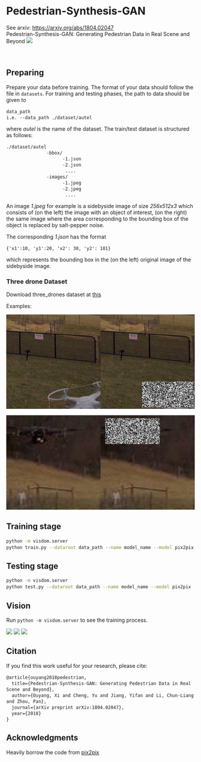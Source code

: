 # Pedestrian-Synthesis-GAN
See arxiv: https://arxiv.org/abs/1804.02047
</br>
Pedestrian-Synthesis-GAN: Generating Pedestrian Data in Real Scene and Beyond
<img src="imgs/D.png"></img>
</br></br></br>

## Preparing
Prepare your data before training. The format of your data should follow the file in `datasets`. 
For training and testing phases, the path to data should be given to 
```
data_path 
i.e. --data_path ./dataset/autel 
```
where *autel* is the name of the dataset.
The train/test dataset is structured as follows:
```
./dataset/autel
               -bbox/
                     -1.json
                     -2.json
                      ....
               -images/
                     -1.jpeg
                     -2.jpeg
                      ....
```
An image *1.jpeg* for example is a sidebyside image of size *256x512x3* which consists of (on the left) the image with an object of interest, (on the right) the same image where the area corresponding to the bounding box of the object is replaced by salt-pepper noise. 

The corresponding *1.json* has the format
```
{'x1':10, 'y1':20, 'x2': 30, 'y2': 101}
``` 
which represents the bounding box in the (on the left) original image of the sidebyside image. 

### Three drone Dataset
Download three_drones dataset at [this](https://drive.google.com/file/d/1VP6Koz2xYzYsIVAJsmn0_JhasWuacCCq/view?usp=sharing)

Examples: 

<img src="imgs/autel.jpg"></img>

<img src="imgs/fla_450.jpg"></img>

## Training stage
```bash
python -m visdom.server
python train.py --dataroot data_path --name model_name --model pix2pix --which_model_netG unet_256 --which_direction BtoA --lambda_A 100 --dataset_mode aligned --use_spp --no_lsgan --norm batch
```

## Testing stage
```bash
python -m visdom.server
python test.py --dataroot data_path --name model_name --model pix2pix --which_model_netG unet_256 --which_direction BtoA  --dataset_mode aligned --use_spp --norm batch
```
## Vision
Run `python -m visdom.server` to see the training process.
</br>

<img src="imgs/compare_3line.png"></img>
<img src="imgs/compare_cityscapes_1.png"></img>
<img src="imgs/compare_Tsinghua_1.png"></img>

## Citation
If you find this work useful for your research, please cite:
```
@article{ouyang2018pedestrian,
  title={Pedestrian-Synthesis-GAN: Generating Pedestrian Data in Real Scene and Beyond},
  author={Ouyang, Xi and Cheng, Yu and Jiang, Yifan and Li, Chun-Liang and Zhou, Pan},
  journal={arXiv preprint arXiv:1804.02047},
  year={2018}
}
```

## Acknowledgments
Heavily borrow the code from <a href="https://github.com/junyanz/pytorch-CycleGAN-and-pix2pix">pix2pix</a>

